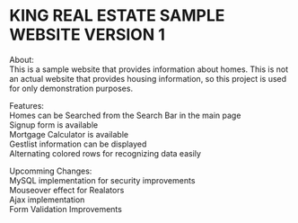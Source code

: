 # KING REAL ESTATE SAMPLE WEBSITE VERSION 1

About:	
This is a sample website that provides information about homes. This is not an actual website that provides housing information, so this project is used for only demonstration purposes.	

Features:	
Homes can be Searched from the Search Bar in the main page	
Signup form is available	
Mortgage Calculator is available	
Gestlist information can be displayed	
Alternating colored rows for recognizing data easily	

Upcomming Changes:	
MySQL implementation for security improvements	
Mouseover effect for Realators	
Ajax implementation   
Form Validation Improvements
